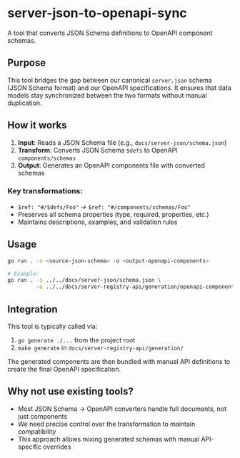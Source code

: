# server-json-to-openapi-sync

A tool that converts JSON Schema definitions to OpenAPI component schemas.

## Purpose

This tool bridges the gap between our canonical `server.json` schema (JSON Schema format) and our OpenAPI specifications. It ensures that data models stay synchronized between the two formats without manual duplication.

## How it works

1. **Input**: Reads a JSON Schema file (e.g., `docs/server-json/schema.json`)
2. **Transform**: Converts JSON Schema `$defs` to OpenAPI `components/schemas`
3. **Output**: Generates an OpenAPI components file with converted schemas

### Key transformations:
- `$ref: "#/$defs/Foo"` → `$ref: "#/components/schemas/Foo"`
- Preserves all schema properties (type, required, properties, etc.)
- Maintains descriptions, examples, and validation rules

## Usage

```bash
go run . -s <source-json-schema> -o <output-openapi-components>

# Example:
go run . -s ../../docs/server-json/schema.json \
         -o ../../docs/server-registry-api/generation/openapi-components-generated.yaml
```

## Integration

This tool is typically called via:
1. `go generate ./...` from the project root
2. `make generate` in `docs/server-registry-api/generation/`

The generated components are then bundled with manual API definitions to create the final OpenAPI specification.

## Why not use existing tools?

- Most JSON Schema → OpenAPI converters handle full documents, not just components
- We need precise control over the transformation to maintain compatibility
- This approach allows mixing generated schemas with manual API-specific overrides